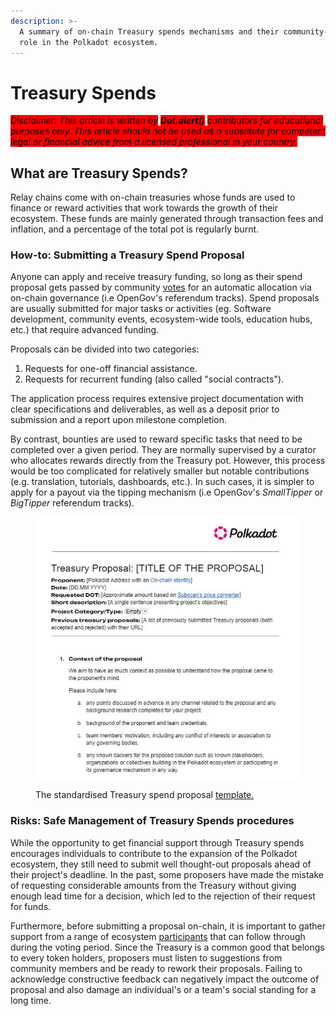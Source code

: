 ```yaml
---
description: >-
  A summary of on-chain Treasury spends mechanisms and their community-building
  role in the Polkadot ecosystem.
---
```


# Treasury Spends

_<mark style="background-color:red;">Disclaimer: This article is written by</mark> <mark style="background-color:red;"></mark><mark style="background-color:red;">**Dot.alert()**</mark> <mark style="background-color:red;"></mark><mark style="background-color:red;">contributors for educational purposes only. This article should not be used as a substitute for competent legal or financial advice from a licensed professional in your country.</mark>_



## What are Treasury Spends?

Relay chains come with on-chain treasuries whose funds are used to finance or reward activities that work towards the growth of their ecosystem. These funds are mainly generated through transaction fees and inflation, and a percentage of the total pot is regularly burnt.



### How-to: Submitting a Treasury Spend Proposal

Anyone can apply and receive treasury funding, so long as their spend proposal gets passed by community [votes](../voting/) for an automatic allocation via on-chain governance (i.e OpenGov's referendum tracks). Spend proposals are usually submitted for major tasks or activities (eg. Software development, community events, ecosystem-wide tools, education hubs, etc.) that require advanced funding.

Proposals can be divided into two categories:&#x20;

1. Requests for one-off financial assistance.
2. Requests for recurrent funding (also called "social contracts").&#x20;

The application process requires extensive project documentation with clear specifications and deliverables, as well as a deposit prior to submission and a report upon milestone completion.&#x20;

By contrast, bounties are used to reward specific tasks that need to be completed over a given period. They are normally supervised by a curator who allocates rewards directly from the Treasury pot.  However, this process would be too complicated for relatively smaller but notable contributions (e.g. translation, tutorials, dashboards, etc.). In such cases, it is simpler to apply for a payout via the tipping mechanism (i.e OpenGov's _SmallTipper_ or _BigTipper_ referendum tracks).

<figure><img src="../../../.gitbook/assets/O_TSTemplate.JPG" alt="A screenshot of the template for standardised Treasury spend proposals on Polkadot."><figcaption><p>The standardised Treasury spend proposal <a href="https://docs.google.com/document/d/1O_84mXYFERCavmnJyxbIPKFkG0bVBySRjCVy-d-VKcc/edit">template.</a></p></figcaption></figure>



### Risks: Safe Management of Treasury Spends procedures

While the opportunity to get financial support through Treasury spends encourages individuals to contribute to the expansion of the Polkadot ecosystem, they still need to submit well thought-out proposals ahead of their project's deadline. In the past, some proposers have made the mistake of requesting considerable amounts from the Treasury without giving enough lead time for a decision, which led to the rejection of their request for funds.

Furthermore, before submitting a proposal on-chain, it is important to gather support from a range of ecosystem [participants](../../5.regulations/networks/participation.md) that can follow through during the voting period. Since the Treasury is a common good that belongs to every token holders, proposers must listen to suggestions from community members and be ready to rework their proposals. Failing to acknowledge constructive feedback can negatively impact the outcome of proposal and also damage an individual's or a team's social standing for a long time.


